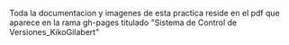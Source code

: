 Toda la documentacion y imagenes de esta practica reside en el pdf que aparece en la rama gh-pages titulado  "Sistema de Control de Versiones_KikoGilabert"
